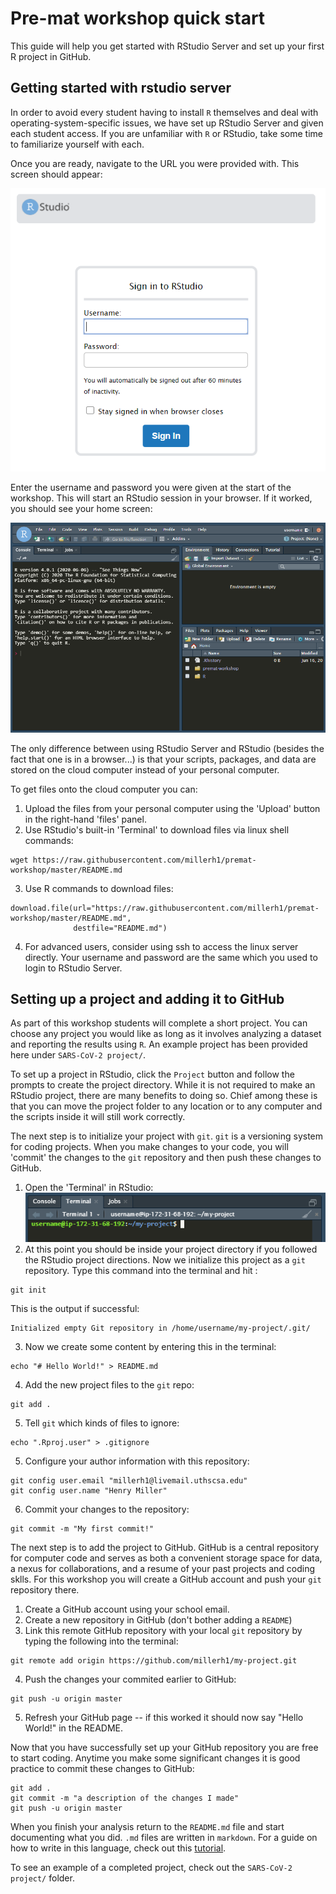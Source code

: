 # Pre-mat workshop quick start

This guide will help you get started with RStudio Server and set up your 
first R project in GitHub.

## Getting started with rstudio server

In order to avoid every student having to install `R` themselves and deal with
operating-system-specific issues, we have set up RStudio Server 
and given each student access. If you are unfamiliar with `R` or RStudio, take 
some time to familiarize yourself with each. 

Once you are ready, navigate to the URL you were provided with. This screen
should appear: 

![RStudio Server Login](images/rstudio-server-login.PNG)

Enter the username and password you were given at the start of the workshop.
This will start an RStudio session in your browser. If it worked, you should
see your home screen:

![RStudio Server Home](images/rstudio-server-home.PNG)

The only difference between using RStudio Server and RStudio (besides 
the fact that one is in a browser...) is that your scripts, packages, and data 
are stored on the cloud computer instead of your personal computer. 

To get files onto the cloud computer you can:
1. Upload the files from your personal computer using the 'Upload' button in
the right-hand 'files' panel.
2. Use RStudio's built-in 'Terminal' to download files via linux shell commands:
```
wget https://raw.githubusercontent.com/millerh1/premat-workshop/master/README.md
```
3. Use R commands to download files:
```
download.file(url="https://raw.githubusercontent.com/millerh1/premat-workshop/master/README.md",
              destfile="README.md")
```
4. For advanced users, consider using ssh to access the linux server directly. 
Your username and password are the same which you used to login to RStudio Server. 


## Setting up a project and adding it to GitHub

As part of this workshop students will complete a short project. You can choose
any project you would like as long as it involves analyzing a dataset and 
reporting the results using `R`. An example project has been provided here under
`SARS-CoV-2 project/`.

To set up a project in RStudio, click the `Project` button and follow the prompts
to create the project directory. While it is not required to make an RStudio 
project, there are many benefits to doing so. Chief among these is that you 
can move the project folder to any location or to any computer and the 
scripts inside it will still work correctly. 

The next step is to initialize your project with `git`. `git` is a versioning
system for coding projects. When you make changes to your code, you will 'commit'
the changes to the `git` repository and then push these changes to GitHub. 

1. Open the 'Terminal' in RStudio:
![RStudio Server Terminal](images/Terminal.PNG)
2. At this point you should be inside your project directory if you followed 
the RStudio project directions. Now we initialize this project as a `git`
repository. Type this command into the terminal and hit <Enter>:
```
git init
```
This is the output if successful:
```
Initialized empty Git repository in /home/username/my-project/.git/
```
3. Now we create some content by entering this in the terminal:
```
echo "# Hello World!" > README.md
```
4. Add the new project files to the `git` repo:
```
git add .
```
5. Tell `git` which kinds of files to ignore:
```
echo ".Rproj.user" > .gitignore
```
5. Configure your author information with this repository:
```
git config user.email "millerh1@livemail.uthscsa.edu"
git config user.name "Henry Miller"
```
6. Commit your changes to the repository:
```
git commit -m "My first commit!"
```

The next step is to add the project to GitHub. GitHub is a central repository
for computer code and serves as both a convenient storage space for data, 
a nexus for collaborations, and a resume of your past projects and coding sklls.
For this workshop you will create a GitHub account and push your `git` repository
there.

1. Create a GitHub account using your school email. 
2. Create a new repository in GitHub (don't bother adding a `README`)
3. Link this remote GitHub repository with your local `git` repository 
by typing the following into the terminal:
```
git remote add origin https://github.com/millerh1/my-project.git
```
4. Push the changes your commited earlier to GitHub:
```
git push -u origin master
```
5. Refresh your GitHub page -- if this worked it should now say "Hello World!" 
in the README.

Now that you have successfully set up your GitHub repository you are free to 
start coding. Anytime you make some significant changes it is good practice 
to commit these changes to GitHub:
```
git add .
git commit -m "a description of the changes I made"
git push -u origin master
```

When you finish your analysis return to the `README.md` file and start documenting
what you did. `.md` files are written in `markdown`. For a guide on how to write
in this language, check out this [tutorial](https://guides.github.com/features/mastering-markdown/).

To see an example of a completed project, check out the `SARS-CoV-2 project/` folder. 



